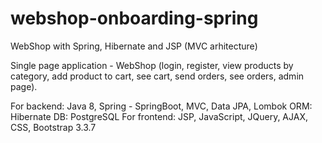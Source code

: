 # webshop-onboarding-spring
WebShop with Spring, Hibernate and JSP (MVC arhitecture)

Single page application - WebShop (login, register, view products by category, add product to cart, see cart, send orders, see orders, admin page).

For backend: Java 8, Spring - SpringBoot, MVC, Data JPA, Lombok
ORM: Hibernate
DB: PostgreSQL
For frontend: JSP, JavaScript, JQuery, AJAX, CSS, Bootstrap 3.3.7
